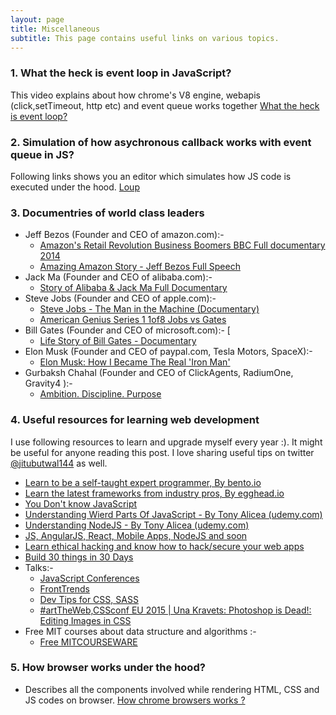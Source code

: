 ```yaml
---
layout: page
title: Miscellaneous
subtitle: This page contains useful links on various topics.
---
```


### 1. What the heck is event loop in JavaScript?
This video explains about how chrome's V8 engine, webapis (click,setTimeout, http etc) and event queue works together 
[What the heck is event loop?](https://www.youtube.com/watch?v=8aGhZQkoFbQ&feature=youtu.be)

### 2. Simulation of how asychronous callback works with event queue in JS?
Following links shows you an editor which simulates how JS code is executed under the hood.
[Loup](http://latentflip.com/loupe/?code=ZnVuY3Rpb24gd2FpdFRocmVlU2Vjb25kcygpewogICAgdmFyIG1zID0gMzAwMCArIG5ldyBEYXRlKCkuZ2V0VGltZSgpOwogICAgd2hpbGUgKG5ldyBEYXRlKCkgPCBtcyl7fQogICAgY29uc29sZS5sb2cgKCdmaW5pc2hlZCBmdW5jdGlvbicpOwp9CgpmdW5jdGlvbiBjbGlja0hhbmRsZXIoKXsKICAgIGNvbnNvbGUubG9nKCdjbGljayBldmVudCEnKTsKfQoKLy9kb2N1bWVudC5hZGRFdmVudExpc3RlbmVyKCdjbGljaycsIGNsaWNrSGFuZGxlcik7CgokLm9uKCdidXR0b24nLCAnY2xpY2snLCBjbGlja0hhbmRsZXIpOwoKd2FpdFRocmVlU2Vjb25kcygpOwpjb25zb2xlLmxvZygnZmluaXNoZWQgZXhlY3V0aW9uJyk7!!!)

### 3. Documentries of world class leaders
- Jeff Bezos (Founder and CEO of amazon.com):- 
  - [Amazon's Retail Revolution Business Boomers BBC Full documentary 2014](https://www.youtube.com/watch?v=6UhrIEUjtwI)
  - [Amazing Amazon Story - Jeff Bezos Full Speech](https://www.youtube.com/watch?v=YlgkfOr_GLY)
- Jack Ma (Founder and CEO of alibaba.com):- 
  - [Story of Alibaba & Jack Ma Full Documentary](https://www.youtube.com/watch?v=zwm7NWAxRzs)
- Steve Jobs (Founder and CEO of apple.com):- 
  - [Steve Jobs - The Man in the Machine (Documentary)](https://www.youtube.com/watch?v=pcT0pSewa7M)
  - [American Genius Series 1 1of8 Jobs vs Gates ](https://www.youtube.com/watch?v=prstbP2cG6M)
- Bill Gates (Founder and CEO of microsoft.com):- [
  - [Life Story of Bill Gates - Documentary](https://www.youtube.com/watch?v=fO2u-uxVBIc)
- Elon Musk (Founder and CEO of paypal.com, Tesla Motors, SpaceX):- 
  - [Elon Musk: How I Became The Real 'Iron Man'](https://www.youtube.com/watch?v=mh45igK4Esw)
- Gurbaksh Chahal (Founder and CEO of ClickAgents, RadiumOne, Gravity4 ):-
  - [Ambition. Discipline. Purpose](https://www.youtube.com/watch?v=28sCH-uK-0Q)

### 4. Useful resources for learning web development
I use following resources to learn and upgrade myself every year :). It might be useful for anyone reading this post. I love sharing useful tips on twitter [@jitubutwal144](https://twitter.com/jitubutwal144) as well.
- [Learn to be a self-taught expert programmer, By bento.io](https://bento.io/)
- [Learn the latest frameworks from industry pros, By egghead.io](https://egghead.io/)
- [You Don't know JavaScript](https://github.com/getify/You-Dont-Know-JS)
- [Understanding Wierd Parts Of JavaScript - By Tony Alicea (udemy.com)](https://www.udemy.com/understand-javascript/)
- [Understanding NodeJS - By Tony Alicea (udemy.com)](https://www.udemy.com/understand-nodejs)
- [JS, AngularJS, React, Mobile Apps, NodeJS and soon](https://scotch.io/)
- [Learn ethical hacking and know how to hack/secure your web apps](https://www.udemy.com/learn-ethical-hacking-from-scratch/)
- [Build 30 things in 30 Days](https://javascript30.com/)
- Talks:-
   - [JavaScript Conferences](https://www.youtube.com/user/jsconfeu)
   - [FrontTrends](https://www.youtube.com/channel/UCpIBwBITpXelDgDwe-16zWA) 
   - [Dev Tips for CSS, SASS](https://www.youtube.com/user/DevTipsForDesigners)
   - [#artTheWeb,CSSconf EU 2015 | Una Kravets: Photoshop is Dead!: Editing Images in CSS](https://www.youtube.com/watch?v=LY65F2e4B5w&list=PL37ZVnwpeshHoV6GgvG9WWAP6rjnEdAs9&index=3)
- Free MIT courses about data structure and algorithms :-
  - [Free MITCOURSEWARE](https://ocw.mit.edu/courses/electrical-engineering-and-computer-science/6-006-introduction-to-algorithms-fall-2011/lecture-videos/)

### 5. How browser works under the hood?
- Describes all the components involved while rendering HTML, CSS  and JS codes on browser. [How chrome browsers works ?](https://www.html5rocks.com/en/tutorials/internals/howbrowserswork/)
